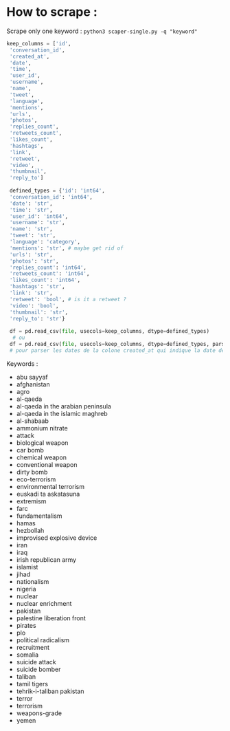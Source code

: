 # How to scrape :

Scrape only one keyword : `python3 scaper-single.py -q "keyword"`

```python
keep_columns = ['id',
 'conversation_id',
 'created_at',
 'date',
 'time',
 'user_id',
 'username',
 'name',
 'tweet',
 'language',
 'mentions',
 'urls',
 'photos',
 'replies_count',
 'retweets_count',
 'likes_count',
 'hashtags',
 'link',
 'retweet',
 'video',
 'thumbnail',
 'reply_to']
 
 defined_types = {'id': 'int64',
 'conversation_id': 'int64',
 'date': 'str',
 'time': 'str',
 'user_id': 'int64',
 'username': 'str',
 'name': 'str',
 'tweet': 'str',
 'language': 'category',
 'mentions': 'str', # maybe get rid of
 'urls': 'str',
 'photos': 'str',
 'replies_count': 'int64',
 'retweets_count': 'int64',
 'likes_count': 'int64',
 'hashtags': 'str',
 'link': 'str',
 'retweet': 'bool', # is it a retweet ?
 'video': 'bool',
 'thumbnail': 'str',
 'reply_to': 'str'}
 
 df = pd.read_csv(file, usecols=keep_columns, dtype=defined_types)
  # ou
 df = pd.read_csv(file, usecols=keep_columns, dtype=defined_types, parse_dates=['created_at'])
 # pour parser les dates de la colone created_at qui indique la date de création du tweet (prends plus de temps)
```

Keywords :
- abu sayyaf
- afghanistan
- agro
- al-qaeda
- al-qaeda in the arabian peninsula
- al-qaeda in the islamic maghreb
- al-shabaab
- ammonium nitrate
- attack
- biological weapon
- car bomb
- chemical weapon
- conventional weapon
- dirty bomb
- eco-terrorism
- environmental terrorism
- euskadi ta askatasuna
- extremism
- farc
- fundamentalism
- hamas
- hezbollah
- improvised explosive device
- iran
- iraq
- irish republican army
- islamist
- jihad
- nationalism
- nigeria
- nuclear
- nuclear enrichment
- pakistan
- palestine liberation front
- pirates
- plo
- political radicalism
- recruitment
- somalia
- suicide attack
- suicide bomber
- taliban
- tamil tigers
- tehrik-i-taliban pakistan
- terror
- terrorism
- weapons-grade
- yemen
